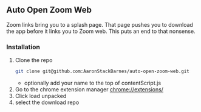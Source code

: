 ## Auto Open Zoom Web

Zoom links bring you to a splash page. That page pushes you to download the app before it links you to Zoom web. This puts an end to that nonsense.

### Installation

1. Clone the repo
   ```sh
   git clone git@github.com:AaronStackBarnes/auto-open-zoom-web.git
   ```
   -  optionally add your name to the top of contentScript.js
2. Go to the chrome extension manager [chrome://extensions/](chrome://extensions/)
3. Click load unpacked
4. select the download repo
